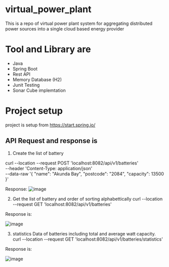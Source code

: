 # virtual_power_plant
This is a repo of virtual power plant system for aggregating distributed power sources into a single cloud based energy provider

# Tool and Library are

* Java
* Spring Boot
* Rest API
* Memory Database (H2)
* Junit Testing
* Sonar Cube implemtation


# Project setup
project is setup from https://start.spring.io/


## API Request and response is

1. Create the list of battery

curl --location --request POST 'localhost:8082/api/v1/batteries' \
--header 'Content-Type: application/json' \
--data-raw '{
"name": "Akunda Bay",
"postcode": "2084",
"capacity":  13500
}'


Response:
![image](https://user-images.githubusercontent.com/13887312/208163070-895baba4-e03c-4c76-a3ac-bc52106f8c11.png)


2. Get the list of battery and order of sorting alphabettically
curl --location --request GET 
'localhost:8082/api/v1/batteries'

Response is:

![image](https://user-images.githubusercontent.com/13887312/208163453-08cbbc53-e5cc-4f07-9c71-1b51d17188af.png)


3. statistics Data of  batteries including total and average watt capacity.
 curl --location --request GET
'localhost:8082/api/v1/batteries/statistics'

Response is:

![image](https://user-images.githubusercontent.com/13887312/208164304-b3188530-f4e3-4d33-8c9d-334b953cdaf8.png)






  


